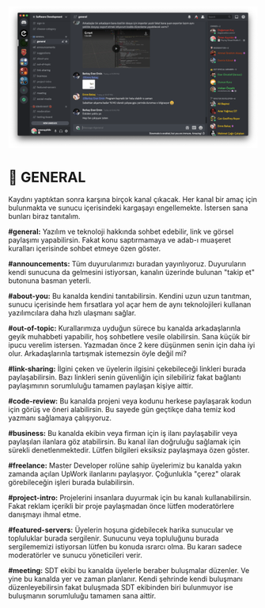 ![general](../assets/img/chat.png)

# 👥 **GENERAL**

Kaydını yaptıktan sonra karşına birçok kanal çıkacak. Her kanal bir amaç için bulunmakta ve sunucu içerisindeki kargaşayı engellemekte. İstersen sana bunları biraz tanıtalım.

**#general:** Yazılım ve teknoloji hakkında sohbet edebilir, link ve görsel paylaşımı yapabilirsin. Fakat konu saptırmamaya ve adab-ı muaşeret kuralları içerisinde sohbet etmeye özen göster.

**#announcements:** Tüm duyurularımızı buradan yayınlıyoruz. Duyuruların kendi sunucuna da gelmesini istiyorsan, kanalın üzerinde bulunan "takip et" butonuna basman yeterli.
 
**#about-you:** Bu kanalda kendini tanıtabilirsin. Kendini uzun uzun tanıtman, sunucu içerisinde hem fırsatlara yol açar hem de aynı teknolojileri kullanan yazılımcılara daha hızlı ulaşmanı sağlar.

**#out-of-topic:** Kurallarımıza uyduğun sürece bu kanalda arkadaşlarınla geyik muhabbeti yapabilir, hoş sohbetlere vesile olabilirsin. Sana küçük bir ipucu verelim istersen. Yazmadan önce 2 kere düşünmen senin için daha iyi olur. Arkadaşlarınla tartışmak istemezsin öyle değil mi?
 
**#link-sharing:** İlgini çeken ve üyelerin ilgisini çekebileceği linkleri burada paylaşabilirsin. Bazı linkleri senin güvenliğin için silebiliriz fakat bağlantı paylaşımının sorumluluğu tamamen paylaşan kişiye aittir.

**#code-review:** Bu kanalda projeni veya kodunu herkese paylaşarak kodun için görüş ve öneri alabilirsin. Bu sayede gün geçtikçe daha temiz kod yazmanı sağlamaya çalışıyoruz.
 
**#business:** Bu kanalda ekibin veya firman için iş ilanı paylaşabilir veya paylaşılan ilanlara göz atabilirsin. Bu kanal ilan doğruluğu sağlamak için sürekli denetlenmektedir. Lütfen bilgileri eksiksiz paylaşmaya özen göster.

**#freelance:** Master Developer rolüne sahip üyelerimiz bu kanalda yakın zamanda açılan UpWork ilanlarını paylaşıyor. Çoğunlukla "çerez" olarak görebileceğin işleri burada bulabilirsin.
 
**#project-intro:** Projelerini insanlara duyurmak için bu kanalı kullanabilirsin. Fakat reklam içerikli bir proje paylaşmadan önce lütfen moderatörlere danışmayı ihmal etme.

**#featured-servers:** Üyelerin hoşuna gidebilecek harika sunucular ve topluluklar burada sergilenir. Sunucunu veya topluluğunu burada sergilememizi istiyorsan lütfen bu konuda ısrarcı olma. Bu kararı sadece moderatörler ve sunucu yöneticileri verir.

**#meeting:** SDT ekibi bu kanalda üyelerle beraber buluşmalar düzenler. Ve yine bu kanalda yer ve zaman planlanır. Kendi şehrinde kendi buluşmanı düzenleyebilirsin fakat buluşmada SDT ekibinden biri bulunmuyor ise buluşmanın sorumluluğu tamamen sana aittir.
